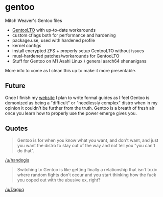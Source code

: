 # gentoo

Mitch Weaver's Gentoo files

* [GentooLTO](https://github.com/InBetweenNames/gentooLTO) with up-to-date workarounds
* custom cflags both for performance and hardening
* package.use, used with hardened profile
* kernel configs
* install encrypted ZFS + properly setup GentooLTO without issues
* musl-hardened patches/workarounds for GentooLTO
* Stuff for Gentoo on M1 Asahi Linux / general aarch64 shenanigans

More info to come as I clean this up to make it more presentable.

## Future

Once I finish my [website](https://wvr.sh) I plan to write formal guides as I feel
Gentoo is demonized as being a "difficult" or "needlessly complex"
distro when in my opinion it couldn't be further from the truth.
Gentoo is a breath of fresh air once you learn how to properly use the
power emerge gives you.

## Quotes

> Gentoo is for when you know what you want, and don't want, and just you want the distro to stay out of the way and not tell you "you can't do that".

[/u/handogis](https://old.reddit.com/r/Gentoo/comments/xo2g1j/gentoo_vs_other_distro/ipxm0x1)

> Switching to Gentoo is like getting finally a relationship that isn't toxic where random fights don't occur and you start thinking how the fuck you coped out with the abusive ex, right?

[/u/Daguq](https://old.reddit.com/r/Gentoo/comments/xculni/how_is_gentoo_so_stable/io7bktm/)

